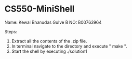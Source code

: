 # CS550-MiniShell
Name: Kewal Bhanudas Gulve
B NO: B00763964

Steps:
1. Extract all the contents of the .zip file.
2. In terminal navigate to the directory and execute " make ".
3. Start the shell by executing ./solution1